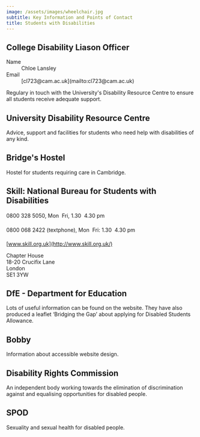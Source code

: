 ```yaml
---
image: /assets/images/wheelchair.jpg
subtitle: Key Information and Points of Contact
title: Students with Disabilities
---
```


## College Disability Liason Officer
<dt>Name</dt><dd>Chloe Lansley</dd><dt class="even">Email</dt><dd class="even">[cl723@cam.ac.uk](mailto:cl723@cam.ac.uk)</dd>

Regulary in touch with the University's Disability Resource Centre to ensure all students receive adequate support.

## University Disability Resource Centre

Advice, support and facilities for students who need help with disabilities of any kind.

## Bridge's Hostel

Hostel for students requiring care in Cambridge.

## Skill: National Bureau for Students with Disabilities

0800 328 5050, Mon  Fri, 1.30  4.30 pm

0800 068 2422 (textphone), Mon  Fri: 1.30  4.30 pm

[www.skill.org.uk](http://www.skill.org.uk/)

Chapter House<br/>
	18-20 Crucifix Lane<br/>
	London<br/>
	SE1 3YW

## DfE - Department for Education

Lots of useful information can be found on the website. They have also produced a leaflet ‘Bridging the Gap’ about applying for Disabled Students Allowance.

## Bobby

Information about accessible website design.

## Disability Rights Commission

An independent body working towards the elimination of discrimination against and equalising opportunities for disabled people.

## SPOD

Sexuality and sexual health for disabled people.